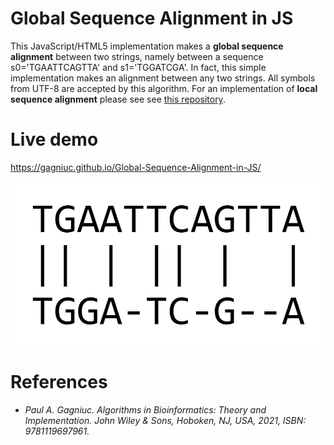 # Global Sequence Alignment in JS

This JavaScript/HTML5 implementation makes a <b>global sequence alignment</b> between two strings, namely between a sequence s0='TGAATTCAGTTA' and s1='TGGATCGA'. In fact, this simple implementation makes an alignment between any two strings. All symbols from UTF-8 are accepted by this algorithm. For an implementation of <b>local sequence alignment</b> please see see [this repository](https://github.com/Gagniuc/Local-sequence-alignment-in-JS).

# Live demo

https://gagniuc.github.io/Global-Sequence-Alignment-in-JS/

![screenshot](https://github.com/Gagniuc/Global-Sequence-Alignment-in-JS/blob/main/global%20sequence%20alignment.png?raw=true)

# References

- <i>Paul A. Gagniuc. Algorithms in Bioinformatics: Theory and Implementation. John Wiley & Sons, Hoboken, NJ, USA, 2021, ISBN: 9781119697961.</i>

